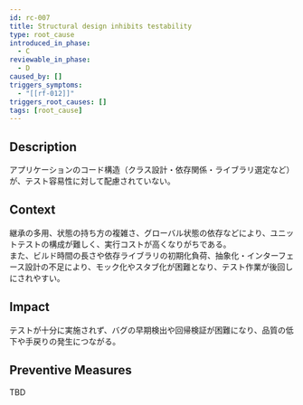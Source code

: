 ```yaml
---
id: rc-007
title: Structural design inhibits testability
type: root_cause
introduced_in_phase:
  - C
reviewable_in_phase:
  - D
caused_by: []
triggers_symptoms:
  - "[[rf-012]]"
triggers_root_causes: []
tags: [root_cause]
---
```


## Description
アプリケーションのコード構造（クラス設計・依存関係・ライブラリ選定など）が、テスト容易性に対して配慮されていない。

## Context
継承の多用、状態の持ち方の複雑さ、グローバル状態の依存などにより、ユニットテストの構成が難しく、実行コストが高くなりがちである。  
また、ビルド時間の長さや依存ライブラリの初期化負荷、抽象化・インターフェース設計の不足により、モック化やスタブ化が困難となり、テスト作業が後回しにされやすい。

## Impact
テストが十分に実施されず、バグの早期検出や回帰検証が困難になり、品質の低下や手戻りの発生につながる。

## Preventive Measures
TBD